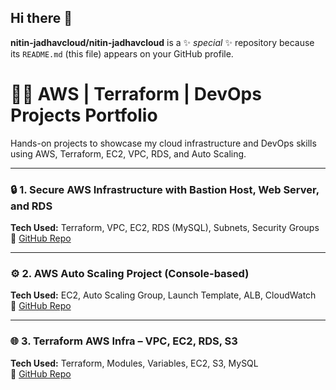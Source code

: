 ## Hi there 👋

**nitin-jadhavcloud/nitin-jadhavcloud** is a ✨ _special_ ✨ repository because its `README.md` (this file) appears on your GitHub profile.



# 👨‍💻 AWS | Terraform | DevOps Projects Portfolio

Hands-on projects to showcase my cloud infrastructure and DevOps skills using AWS, Terraform, EC2, VPC, RDS, and Auto Scaling.

---

### 🔒 1. Secure AWS Infrastructure with Bastion Host, Web Server, and RDS  
**Tech Used:** Terraform, VPC, EC2, RDS (MySQL), Subnets, Security Groups  
📂 [GitHub Repo](https://github.com/nitin-jadhavcloud/secure-aws-infra-bastion-web-rds)

---

### ⚙️ 2. AWS Auto Scaling Project (Console-based)  
**Tech Used:** EC2, Auto Scaling Group, Launch Template, ALB, CloudWatch  
📂 [GitHub Repo](https://github.com/nitin-jadhavcloud/AWS_AutoScaling_project)

---

### 🌐 3. Terraform AWS Infra – VPC, EC2, RDS, S3  
**Tech Used:** Terraform, Modules, Variables, EC2, S3, MySQL  
📂 [GitHub Repo](https://github.com/nitin-jadhavcloud/terraform-iac-vpc-ec2-web-db-s3)
